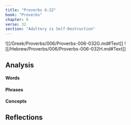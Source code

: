 ```yaml
---
title: "Proverbs 6:32"
book: "Proverbs"
chapter: 6
verse: 32
section: "Adultery is Self-Destruction"
---
```

![[/Greek/Proverbs/006/Proverbs-006-032G.md#Text]]
![[/Hebrew/Proverbs/006/Proverbs-006-032H.md#Text]]

## Analysis

#### Words

#### Phrases

#### Concepts

## Reflections
